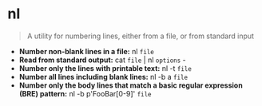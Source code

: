 # nl
> A utility for numbering lines, either from a file, or from standard input
- **Number non-blank lines in a file:**
nl `file`
- **Read from standard output:**
cat `file` | nl `options` -
- **Number only the lines with printable text:**
nl -t `file`
- **Number all lines including blank lines:**
nl -b a `file`
- **Number only the body lines that match a basic regular expression (BRE) pattern:**
nl -b p'FooBar[0-9]' `file`
